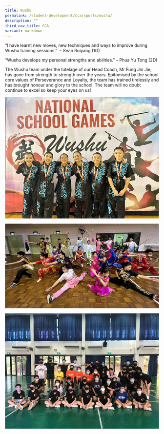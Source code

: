 ```yaml
---
title: Wushu
permalink: /student-development/cca/sports/wushu/
description: ""
third_nav_title: CCA
variant: markdown
---
```



“I have learnt new moves, new techniques and ways to improve during Wushu training sessions.”&nbsp; – Sean Ruiyang (1G)

“Wushu develops my personal strengths and abilities.” – Phua Yu Tong (2D)

The Wushu team under the tutelage of our Head Coach, Mr Fung Jin Jie, has gone from strength to strength over the years. Epitomised by the school core values of Perseverance and Loyalty, the team has trained tirelessly and has brought honour and glory to the school. The team will no doubt continue to excel so keep your eyes on us!

![](/images/Student%20Development/CCA/Wushu/2023_wushu_01.jpg)

![](/images/Student%20Development/CCA/Wushu/2022_Wushu_01.jpg)

![](/images/Student%20Development/CCA/Wushu/2022_Wushu_02.jpg)